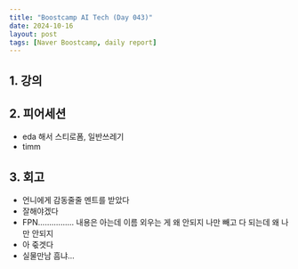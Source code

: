 ```yaml
---
title: "Boostcamp AI Tech (Day 043)"
date: 2024-10-16
layout: post
tags: [Naver Boostcamp, daily report]
---
```

## 1. 강의

## 2. 피어세션
- eda 해서 스티로폼, 일반쓰레기
- timm

## 3. 회고
- 언니에게 감동줄줄 멘트를 받았다
- 잘해야겠다
- FPN................ 내용은 아는데 이름 외우는 게 왜 안되지 나만 빼고 다 되는데 왜 나만 안되지
- 아 죿겟다
- 실물만남 흠냐...
